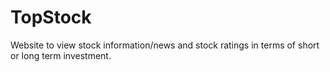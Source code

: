 # TopStock
Website to view stock information/news and stock ratings in terms of short or long term investment.
